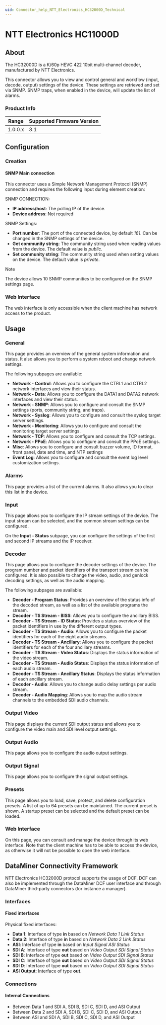 ```yaml
---
uid: Connector_help_NTT_Electronics_HC32000D_Technical
---
```


# NTT Electronics HC11000D

## About

The HC32000D is a K/60p HEVC 422 10bit multi-channel decoder, manufactured by NTT Electronics.

This connector allows you to view and control general and workflow (input, decode, output) settings of the device. These settings are retrieved and set via SNMP. SNMP traps, when enabled in the device, will update the list of alarms.

### Product Info

| Range   | Supported Firmware Version |
|---------|----------------------------|
| 1.0.0.x | 3.1                        |

## Configuration

### Creation

#### SNMP Main connection

This connector uses a Simple Network Management Protocol (SNMP) connection and requires the following input during element creation:

SNMP CONNECTION:

- **IP address/host**: The polling IP of the device.
- **Device address**: Not required

SNMP Settings:

- **Port number**: The port of the connected device, by default *161*. Can be changed in the SNMP settings of the device.
- **Get community string**: The community string used when reading values from the device. The default value is *public*.
- **Set community string**: The community string used when setting values on the device. The default value is *private*.

> [!NOTE]
> The device allows 10 SNMP communities to be configured on the SNMP settings page.

### Web Interface

The web interface is only accessible when the client machine has network access to the product.

## Usage

### General

This page provides an overview of the general system information and status. It also allows you to perform a system reboot and change network settings.

The following subpages are available:

- **Network - Control**: Allows you to configure the CTRL1 and CTRL2 network interfaces and view their status.
- **Network - Data**: Allows you to configure the DATA1 and DATA2 network interfaces and view their status.
- **Network - SNMP**: Allows you to configure and consult the SNMP settings (ports, community string, and traps).
- **Network - Syslog**: Allows you to configure and consult the syslog target server settings.
- **Network - Monitoring**: Allows you to configure and consult the monitoring target server settings.
- **Network - TCP**: Allows you to configure and consult the TCP settings.
- **Network - PPoE**: Allows you to configure and consult the PPoE settings.
- **Misc**: Allows you to configure and consult buzzer volume, ID format, front panel, date and time, and NTP settings
- **Event Log**: Allows you to configure and consult the event log level customization settings.

### Alarms

This page provides a list of the current alarms. It also allows you to clear this list in the device.

### Input

This page allows you to configure the IP stream settings of the device. The input stream can be selected, and the common stream settings can be configured.

On the **Input - Status** subpage, you can configure the settings of the first and second IP streams and the IP receiver.

### Decoder

This page allows you to configure the decoder settings of the device. The program number and packet identifiers of the transport stream can be configured. It is also possible to change the video, audio, and genlock decoding settings, as well as the audio mapping.

The following subpages are available:

- **Decoder - Program Status**: Provides an overview of the status info of the decoded stream, as well as a list of the available programs the stream.
- **Decoder - TS Stream - BISS**: Allows you to configure the ancillary BISS.
- **Decoder - TS Stream - ID Status**: Provides a status overview of the packet identifiers in use by the different output types.
- **Decoder - TS Stream - Audio**: Allows you to configure the packet identifiers for each of the eight audio streams.
- **Decoder - TS Stream - Ancillary**: Allows you to configure the packet identifiers for each of the four ancillary streams.
- **Decoder - TS Stream - Video Status**: Displays the status information of the video stream.
- **Decoder - TS Stream - Audio Status**: Displays the status information of each audio stream.
- **Decoder - TS Stream - Ancillary Status**: Displays the status information of each ancillary stream.
- **Decoder - Audio**: Allows you to change audio delay settings per audio stream.
- **Decoder - Audio Mapping**: Allows you to map the audio stream channels to the embedded SDI audio channels.

### Output Video

This page displays the current SDI output status and allows you to configure the video main and SDI level output settings.

### Output Audio

This page allows you to configure the audio output settings.

### Output Signal

This page allows you to configure the signal output settings.

### Presets

This page allows you to load, save, protect, and delete configuration presets. A list of up to 64 presets can be maintained. The current preset is shown. A startup preset can be selected and the default preset can be loaded.

### Web Interface

On this page, you can consult and manage the device through its web interface. Note that the client machine has to be able to access the device, as otherwise it will not be possible to open the web interface.

## DataMiner Connectivity Framework

NTT Electronics HC32000D protocol supports the usage of DCF. DCF can also be implemented through the DataMiner DCF user interface and through DataMiner third-party connectors (for instance a manager).

### Interfaces

#### Fixed interfaces

Physical fixed interfaces:

- **Data 1**: Interface of type **in** based on *Network Data 1 Link Status*
- **Data 2**: Interface of type **in** based on *Network Data 2 Link Status*
- **ASI**: Interface of type **in** based on *Input Signal ASI Status*
- **SDI A**: Interface of type **out** based on *Video Output SDI Signal Status*
- **SDI B**: Interface of type **out** based on *Video Output SDI Signal Status*
- **SDI C**: Interface of type **out** based on *Video Output SDI Signal Status*
- **SDI D**: Interface of type **out** based on *Video Output SDI Signal Status*
- **ASI Output**: Interface of type **out**.

### Connections

#### Internal Connections

- Between Data 1 and SDI A, SDI B, SDI C, SDI D, and ASI Output
- Between Data 2 and SDI A, SDI B, SDI C, SDI D, and ASI Output
- Between ASI and SDI A, SDI B, SDI C, SDI D, and ASI Output
